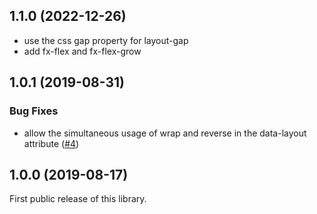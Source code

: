 ## 1.1.0 (2022-12-26)

* use the css gap property for layout-gap
* add fx-flex and fx-flex-grow 

## 1.0.1 (2019-08-31)

### Bug Fixes
* allow the simultaneous usage of wrap and reverse in the data-layout attribute ([#4](https://github.com/philmtd/css-fx-layout/pull/4))

## 1.0.0 (2019-08-17)

First public release of this library.

